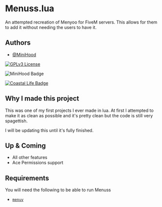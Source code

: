 
# Menuss.lua

An attempted recreation of Menyoo for FiveM servers. This allows for them to add it without needing the users to have it. 



## Authors

- [@MiniHood](https://github.com/MiniHood)

[![GPLv3 License](https://img.shields.io/badge/License-GPL%20v3-yellow.svg)](https://opensource.org/licenses/)

![MiniHood Badge](https://img.shields.io/badge/MiniHood-Never%20give%20up-red
)

[![Coastal Life Badge](https://img.shields.io/badge/Coastal%20Life-discord.gg%2Fclife-blue)](https://discord.gg/clife)

## Why I made this project

This was one of my first projects I ever made in lua. At first I attempted to make it as clean as possible and it's pretty clean but the code is still very spagettish.

I will be updating this until it's fully finished.




## Up & Coming

- All other features
- Ace Permissions support


## Requirements

You will need the following to be able to run Menuss

- [`menuv`](https://github.com/ThymonA/menuv)
